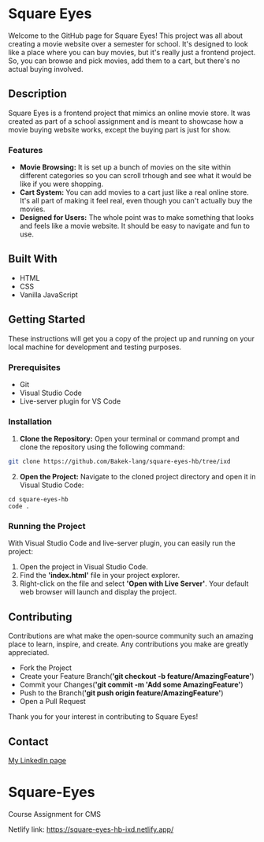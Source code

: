 # Square Eyes 

Welcome to the GitHub page for Square Eyes! This project was all about creating a movie website over a semester for school. It's designed to look like a place where you can buy movies, but it's really just a frontend project. So, you can browse and pick movies, add them to a cart, but there's no actual buying involved.


## Description

Square Eyes is a frontend project that mimics an online movie store. It was created as part of a school assignment and is meant to showcase how a movie buying website works, except the buying part is just for show.

### Features

- **Movie Browsing:** It is set up a bunch of movies on the site within different categories so you can scroll trhough and see what it would be like if you were shopping.
- **Cart System:** You can add movies to a cart just like a real online store. It's all part of making it feel real, even though you can't actually buy the movies.
- **Designed for Users:** The whole point was to make something that looks and feels like a movie website. It should be easy to navigate and fun to use.

## Built With

- HTML
- CSS
- Vanilla JavaScript

## Getting Started

These instructions will get you a copy of the project up and running on your local machine for development and testing purposes.

### Prerequisites

- Git
- Visual Studio Code
- Live-server plugin for VS Code

### Installation


1. **Clone the Repository:** Open your terminal or command prompt and clone the repository using the following command:

```bash
git clone https://github.com/Bakek-lang/square-eyes-hb/tree/ixd
```

2. **Open the Project:** Navigate to the cloned project directory and open it in Visual Studio Code:

```
cd square-eyes-hb
code .
```


### Running the Project

With Visual Studio Code and live-server plugin, you can easily run the project: 

1. Open the project in Visual Studio Code.
2. Find the **'index.html'** file in your project explorer.
3. Right-click on the file and select **'Open with Live Server'**. Your default web browser will launch and display the project.

## Contributing

Contributions are what make the open-source community such an amazing place to learn, inspire, and create. Any contributions you make are greatly appreciated.

- Fork the Project
- Create your Feature Branch(**'git checkout -b feature/AmazingFeature'**)
- Commit your Changes(**'git commit -m 'Add some AmazingFeature'**)
- Push to the Branch(**'git push origin feature/AmazingFeature'**)
- Open a Pull Request

Thank you for your interest in contributing to Square Eyes!

## Contact

[My LinkedIn page](www.linkedin.com/in/henrik-bakke-76b716294)













# Square-Eyes

Course Assignment for CMS

Netlify link:
https://square-eyes-hb-ixd.netlify.app/
